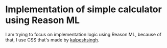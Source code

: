# Implementation of simple calculator using Reason ML

I am trying to focus on implementation logic using Reason ML, because of that, I use CSS that's made by [kalpeshsingh](https://codepen.io/kalpeshsingh/pen/wMNpLp).

